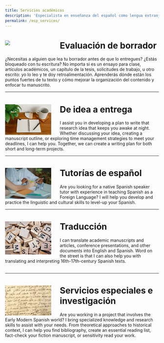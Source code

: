 ```yaml
---
title: Servicios académicos
description: 'Especialista en enseñanza del español como lengua extranjera, escritura e investigación.'
permalink: /esp_services/
---
```


# <img align="left" src='/assets/images/services/feedback.jpg' width='30%' style='margin-right:1em' > Evaluación de borrador 
¿Necesitas a alguien que lea tu borrador antes de que lo entregues? ¿Estás bloqueado con tu escritura? No importa si es un ensayo para clase, artículos académicos, un capítulo de la tesis, solicitudes de trabajo, u otro escrito: yo lo leo y te doy retroalimentación. Aprenderás dónde están los puntos fuertes de tu texto y cómo mejorar la organización del contenido y enfocar tu manuscrito.

---

# <img align="left" src='/assets/images/services/flashcards.jpg' width='30%' style='margin-right:1em' > De idea a entrega
I assist you in developing a plan to write that research idea that keeps you awake at night. Whether discussing your idea, creating a manuscript outline, or exploring time management strategies to meet your deadlines, I can help you. Together, we can create a writing plan for both short and long-term projects. 

---

# <img align="left" src='/assets/images/services/tutoring2.jpg' width='30%' style='margin-right:1em' > Tutorías de español
Are you looking for a native Spanish speaker tutor with experience in teaching Spanish as a Foreign Language? I will help you develop and practice the linguistic and cultural skills to level-up your Spanish.

---

# <img align="left" src='/assets/images/services/scrabbles.jpg' width='30%' style='margin-right:1em' > Traducción
I can translate academic manuscripts and articles, conference presentations, and other documents into English and Spanish. Word on the street is that I can also help you with translating and interpreting 16th-17th-century Spanish texts. 
<br/>&nbsp;<br/>

---

# <img align="left" src='/assets/images/cervantes.jpg' width='30%' style='margin-right:1em' > Servicios especiales e investigación
Are you working in a project that involves the Early Modern Spanish world? I bring specialized knowledge and research skills to assist with your needs. From theoretical approaches to historical context, I can help you find bibliography, create an essential reading list, fact-check your fiction manuscript, or sensitivity read your work.